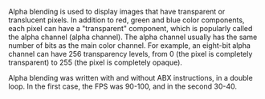Alpha blending is used to display images that have transparent or translucent pixels. 
In addition to red, green and blue color components, each pixel can have a "transparent" component, which is popularly called the alpha channel (alpha channel). 
The alpha channel usually has the same number of bits as the main color channel. 
For example, an eight-bit alpha channel can have 256 transparency levels, from 0 (the pixel is completely transparent) to 255 (the pixel is completely opaque).

Alpha blending was written with and without ABX instructions, in a double loop.
In the first case, the FPS was 90-100, and in the second 30-40.
